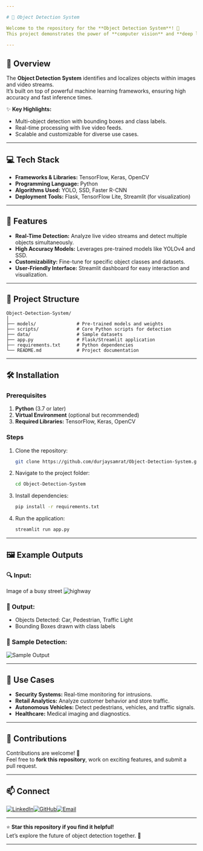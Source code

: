 ```yaml
---

# 🎯 Object Detection System  

Welcome to the repository for the **Object Detection System**! 🚀  
This project demonstrates the power of **computer vision** and **deep learning** to detect and classify objects in real time. By leveraging state-of-the-art object detection algorithms, it provides accurate and efficient solutions for various applications, from security systems to autonomous vehicles. 🛡️🚗  

---
```


## 🧠 Overview  

The **Object Detection System** identifies and localizes objects within images and video streams.  
It’s built on top of powerful machine learning frameworks, ensuring high accuracy and fast inference times.  

✨ **Key Highlights:**  
- Multi-object detection with bounding boxes and class labels.  
- Real-time processing with live video feeds.  
- Scalable and customizable for diverse use cases.  

---

## 💻 Tech Stack  

- **Frameworks & Libraries:** TensorFlow, Keras, OpenCV  
- **Programming Language:** Python  
- **Algorithms Used:** YOLO, SSD, Faster R-CNN  
- **Deployment Tools:** Flask, TensorFlow Lite, Streamlit (for visualization)  

---

## 🚀 Features  

- **Real-Time Detection:** Analyze live video streams and detect multiple objects simultaneously.  
- **High Accuracy Models:** Leverages pre-trained models like YOLOv4 and SSD.  
- **Customizability:** Fine-tune for specific object classes and datasets.  
- **User-Friendly Interface:** Streamlit dashboard for easy interaction and visualization.  

---

## 📂 Project Structure  

```
Object-Detection-System/
│
├── models/               # Pre-trained models and weights
├── scripts/              # Core Python scripts for detection
├── data/                 # Sample datasets
├── app.py                # Flask/Streamlit application
├── requirements.txt      # Python dependencies
└── README.md             # Project documentation
```

---

## 🛠️ Installation  

### Prerequisites  

1. **Python** (3.7 or later)  
2. **Virtual Environment** (optional but recommended)  
3. **Required Libraries:** TensorFlow, Keras, OpenCV  

### Steps  

1. Clone the repository:  
   ```bash  
   git clone https://github.com/durjaysamrat/Object-Detection-System.git  
   ```  

2. Navigate to the project folder:  
   ```bash  
   cd Object-Detection-System  
   ```  

3. Install dependencies:  
   ```bash  
   pip install -r requirements.txt  
   ```  

4. Run the application:  
   ```bash  
   streamlit run app.py  
   ```  

---

## 🖼️ Example Outputs  

### 🔍 Input:  
Image of a busy street 
![highway](https://github.com/user-attachments/assets/f1c202ec-a037-4bf7-ad2a-6801607a3f50)

### 🧠 Output:  
- Objects Detected: Car, Pedestrian, Traffic Light  
- Bounding Boxes drawn with class labels  

### 📸 Sample Detection:  
![Sample Output]((https://github.com/user-attachments/assets/b6b2b2f5-ea3a-4b25-8e33-c6f5817d096b))  

---

## 🌟 Use Cases  

- **Security Systems:** Real-time monitoring for intrusions.  
- **Retail Analytics:** Analyze customer behavior and store traffic.  
- **Autonomous Vehicles:** Detect pedestrians, vehicles, and traffic signals.  
- **Healthcare:** Medical imaging and diagnostics.  

---

## 🤝 Contributions  

Contributions are welcome! 🎉  
Feel free to **fork this repository**, work on exciting features, and submit a pull request.  

---

## 📫 Connect  

[![LinkedIn](https://img.shields.io/badge/LinkedIn-%230077B5?style=for-the-badge&logo=linkedin&logoColor=white)](https://linkedin.com/in/durjay-samrat)[![GitHub](https://img.shields.io/badge/GitHub-%23121011?style=for-the-badge&logo=github&logoColor=white)](https://github.com/durjaysamrat)[![Email](https://img.shields.io/badge/Email-D14836?style=for-the-badge&logo=gmail&logoColor=white)](mailto:durjaysamratn36@gmail.com)  

---

⭐ **Star this repository if you find it helpful!**  
Let’s explore the future of object detection together. 🎯  

---
